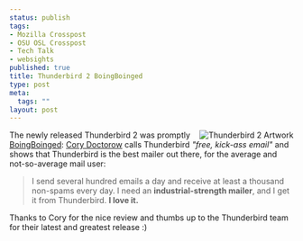 ```yaml
--- 
status: publish
tags: 
- Mozilla Crosspost
- OSU OSL Crosspost
- Tech Talk
- websights
published: true
title: Thunderbird 2 BoingBoinged
type: post
meta: 
  tags: ""
layout: post
---
```

<img src='http://fredericiana.com/wp-content/uploads/2007/04/thunderbird2.jpg' alt='Thunderbird 2 Artwork' align="right" class="alignright" />The newly released Thunderbird 2 was promptly <a href="http://www.boingboing.net/2007/04/19/thunderbird_2_is_out.html">BoingBoinged</a>: <a href="http://en.wikipedia.org/wiki/Cory_Doctorow">Cory Doctorow</a> calls Thunderbird <em>"free, kick-ass email"</em> and shows that Thunderbird is the best mailer out there, for the average and not-so-average mail user:

<blockquote>I send several hundred emails a day and receive at least a thousand non-spams every day. I need an <strong>industrial-strength mailer</strong>, and I get it from Thunderbird. <strong>I love it.</strong></blockquote>

Thanks to Cory for the nice review and thumbs up to the Thunderbird team for their latest and greatest release :)
